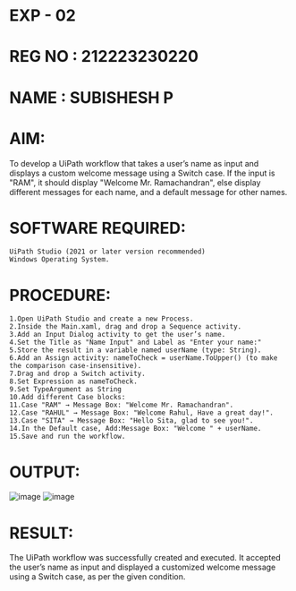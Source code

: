 # EXP - 02
# REG NO : 212223230220
# NAME : SUBISHESH P
# AIM:
To develop a UiPath workflow that takes a user’s name as input and displays a custom welcome message using a Switch case. If the input is "RAM", it should display "Welcome Mr. Ramachandran",
else display different messages for each name, and a default message for other names.

# SOFTWARE REQUIRED:
```
UiPath Studio (2021 or later version recommended)
Windows Operating System.
```

# PROCEDURE:
```
1.Open UiPath Studio and create a new Process.
2.Inside the Main.xaml, drag and drop a Sequence activity.
3.Add an Input Dialog activity to get the user’s name.
4.Set the Title as "Name Input" and Label as "Enter your name:"
5.Store the result in a variable named userName (type: String).
6.Add an Assign activity: nameToCheck = userName.ToUpper() (to make the comparison case-insensitive).
7.Drag and drop a Switch activity.
8.Set Expression as nameToCheck.
9.Set TypeArgument as String
10.Add different Case blocks:
11.Case "RAM" → Message Box: "Welcome Mr. Ramachandran".
12.Case "RAHUL" → Message Box: "Welcome Rahul, Have a great day!".
13.Case "SITA" → Message Box: "Hello Sita, glad to see you!".
14.In the Default case, Add:Message Box: "Welcome " + userName.
15.Save and run the workflow.
```

# OUTPUT:

![image](https://github.com/user-attachments/assets/afe3bbe6-edb2-4e3d-8f3c-d700c508bd8a)
![image](https://github.com/user-attachments/assets/eb147115-10fa-4ac3-83aa-ccb442f01e12)



# RESULT:
The UiPath workflow was successfully created and executed. It accepted the user’s name as input and displayed a customized welcome 
message using a Switch case, as per the given condition.

